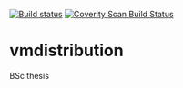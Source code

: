 [![Build status](https://travis-ci.org/cvswarrior/vmdistribution.svg?branch=master)](https://travis-ci.org/cvswarrior/vmdistribution)
[![Coverity Scan Build Status](https://scan.coverity.com/projects/7061/badge.svg)](https://scan.coverity.com/projects/cvswarrior-vmdistribution)

# vmdistribution
BSc thesis
